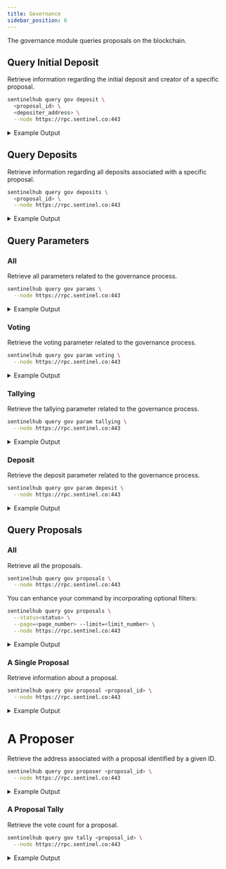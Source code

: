 ```yaml
---
title: Governance
sidebar_position: 6
---
```


The governance module queries proposals on the blockchain.

## Query Initial Deposit

Retrieve information regarding the initial deposit and creator of a specific proposal.

```bash
sentinelhub query gov deposit \
  <proposal_id> \
  <depositer_address> \
  --node https://rpc.sentinel.co:443
```
<details>
<summary>Example Output</summary>
<p>

```bash title="Initial depositer"
amount:
- amount: "1000000"
  denom: udvpn
depositor: sent1nygcr5p33plzq4akfxnl3nr7nf59gnshvtkzs6
proposal_id: "47"
```

</p>
</details>

## Query Deposits

Retrieve information regarding all deposits associated with a specific proposal.

```bash
sentinelhub query gov deposits \
  <proposal_id> \
  --node https://rpc.sentinel.co:443
```
<details>
<summary>Example Output</summary>
<p>

```bash title="Depositers"
- amount:
  - amount: "1000000"
    denom: udvpn
  depositor: sent1p2xps5cp06jw5rhk7cwvp9u7pxvtnywc4wyyy0
  proposal_id: "39"
- amount:
  - amount: "140001000000"
    denom: udvpn
  depositor: sent1mcwvu4vpvfcnxduzpelehmgga282wtc0eeenls
  proposal_id: "39"
- amount:
  - amount: "360000000000"
    denom: udvpn
  depositor: sent1p2xps5cp06jw5rhk7cwvp9u7pxvtnywc4wyyy0
  proposal_id: "39"
```

</p>
</details>

## Query Parameters

### All

Retrieve all parameters related to the governance process.

```bash
sentinelhub query gov params \
  --node https://rpc.sentinel.co:443
```
<details>
<summary>Example Output</summary>
<p>

```bash
deposit_params:
  max_deposit_period: "1209600000000000"
  min_deposit:
  - amount: "500000000000"
    denom: udvpn
tally_params:
  quorum: "0.334000000000000000"
  threshold: "0.500000000000000000"
  veto_threshold: "0.334000000000000000"
voting_params:
  voting_period: "604800000000000"
```

</p>
</details>

### Voting

Retrieve the voting parameter related to the governance process.

```bash
sentinelhub query gov param voting \
  --node https://rpc.sentinel.co:443
```
<details>
<summary>Example Output</summary>
<p>

```bash
voting_period: "604800000000000"
```

</p>
</details>

### Tallying

Retrieve the tallying parameter related to the governance process.

```bash
sentinelhub query gov param tallying \
  --node https://rpc.sentinel.co:443
```

<details>
<summary>Example Output</summary>
<p>

```bash
quorum: "0.334000000000000000"
threshold: "0.500000000000000000"
veto_threshold: "0.334000000000000000"
```

</p>
</details>

### Deposit

Retrieve the deposit parameter related to the governance process.

```bash
sentinelhub query gov param deposit \
  --node https://rpc.sentinel.co:443
```
<details>
<summary>Example Output</summary>
<p>

```bash
max_deposit_period: "1209600000000000"
min_deposit:
- amount: "500000000000"
  denom: udvpn
```

</p>
</details>

## Query Proposals

### All

Retrieve all the proposals.

```bash
sentinelhub query gov proposals \
  --node https://rpc.sentinel.co:443
```

You can enhance your command by incorporating optional filters:

```bash
sentinelhub query gov proposals \
  --status<status> \
  --page=<page_number> --limit=<limit_number> \
  --node https://rpc.sentinel.co:443
```

<details>
<summary>Example Output</summary>
<p>

```bash
- content:
    '@type': /cosmos.params.v1beta1.ParameterChangeProposal
    changes:
    - key: MinHourlyPrices
      subspace: vpn/node
      value: |-
        [
                {
                  "denom": "ibc/31FEE1A2A9F9C01113F90BD0BBCCE8FD6BBB8585FAF109A2101827DD1D5B95B8",
                  "amount": "1"
                },
                {
                  "denom": "ibc/A8C2D23A1E6F95DA4E48BA349667E322BD7A6C996D8A4AAE8BA72E190F3D1477",
                  "amount": "1"
                },
                {
                  "denom": "ibc/B1C0DDB14F25279A2026BC8794E12B259F8BDA546A3C5132CCAEE4431CE36783",
                  "amount": "1"
                },
                {
                  "denom": "ibc/ED07A3391A112B175915CD8FAF43A2DA8E4790EDE12566649D0C2F97716B8518",
                  "amount": "1"
                },
                {
                  "denom": "udvpn",
                  "amount": "1"
                }
              ]
    - key: MinGigabytePrices
      subspace: vpn/node
      value: |-
        [
                {
                  "denom": "ibc/31FEE1A2A9F9C01113F90BD0BBCCE8FD6BBB8585FAF109A2101827DD1D5B95B8",
                  "amount": "1"
                },
                {
                  "denom": "ibc/A8C2D23A1E6F95DA4E48BA349667E322BD7A6C996D8A4AAE8BA72E190F3D1477",
                  "amount": "1"
                },
                {
                  "denom": "ibc/B1C0DDB14F25279A2026BC8794E12B259F8BDA546A3C5132CCAEE4431CE36783",
                  "amount": "1"
                },
                {
                  "denom": "ibc/ED07A3391A112B175915CD8FAF43A2DA8E4790EDE12566649D0C2F97716B8518",
                  "amount": "1"
                },
                {
                  "denom": "udvpn",
                  "amount": "1"
                }
              ]
    description: Due to the recent volatility and the fact that the automated node
      pricing update will be soon, the minimum pricing will now be removed and node
      hosts will have to adjust their prices as per the updates that will be shared
      in the relevant groups. Thanks for bearing with until the automation comes in.
    title: Removal of manual minimum node pricing
  deposit_end_time: "2024-01-07T20:26:00.259700235Z"
  final_tally_result:
    abstain: "357205457388116"
    "no": "1000000000000"
    no_with_veto: "515962135106"
    "yes": "10755357664569232"
  proposal_id: "47"
  status: PROPOSAL_STATUS_PASSED
  submit_time: "2023-12-24T20:26:00.259700235Z"
  total_deposit:
  - amount: "500001000000"
    denom: udvpn
  voting_end_time: "2023-12-31T20:28:46.511418193Z"
  voting_start_time: "2023-12-24T20:28:46.511418193Z"
```

</p>
</details>

### A Single Proposal

Retrieve information about a proposal.

```bash
sentinelhub query gov proposal <proposal_id> \
  --node https://rpc.sentinel.co:443
```

<details>
<summary>Example Output</summary>
<p>

```bash
content:
  '@type': /cosmos.distribution.v1beta1.CommunityPoolSpendProposal
  amount:
  - amount: "60000000000000"
    denom: udvpn
  description: |-
    Original proposal text: [HERE](https://docs.google.com/document/d/1XZXl5utodSm48gXwsi2PDlVocpiChFois_N1Q__mWlc/edit?usp=sharing)

    With 50% used to stake towards the DAO’s validator and the other 50% towards advertising across multiple channels for various campaigns. - To be determined.

    Given the recent performance of Sentinel, marked by a significant number of products either already on the market or poised for imminent release, it is an opportune moment to establish a marketing fund. This fund will be dedicated to financing paid advertising across a diverse range of platforms. Our strategy includes leveraging Telegram groups, sponsored Telegram ads, Twitter (X), LinkedIn, and any other social platforms that are deemed effective. The primary goal of this initiative is to maximize our reach, encouraging a greater number of users to download Sentinel-based VPNs.

    To finance this initiative, we plan to gradually convert P2P coins into USDT. This process will be carefully managed to minimize market impact. We will explore two primary avenues for this conversion: engaging in over-the-counter (OTC) transactions with individual parties or executing measured sales on exchanges. In the case of exchange sales, we propose a cautious approach, such as selling around $100 per day, to avoid any adverse effects on the coin's price. This strategy ensures a steady funding stream

    By voting NO, you disagree with the proposal.
    By voting ABSTAIN, you refrain from voting.
    By voting NO WITH VETO, you see this proposal as harmful or spam
  recipient: sent1up98v3pexk5l0l0vmn485rxdedkqae6pmrkh8k
  title: Growth DAO requests to allocate funds currently in the community fund and
    take them under DAO control
deposit_end_time: "2023-12-30T20:10:42.807197946Z"
final_tally_result:
  abstain: "1434413472929150"
  "no": "10429231612087988"
  no_with_veto: "1550890264702"
  "yes": "5647565963603"
proposal_id: "45"
status: PROPOSAL_STATUS_REJECTED
submit_time: "2023-12-16T20:10:42.807197946Z"
total_deposit:
- amount: "500001000000"
  denom: udvpn
voting_end_time: "2023-12-23T20:13:45.917631718Z"
voting_start_time: "2023-12-16T20:13:45.917631718Z"
```

</p>
</details>

# A Proposer

Retrieve the address associated with a proposal identified by a given ID.

```bash
sentinelhub query gov proposer <proposal_id> \
  --node https://rpc.sentinel.co:443
```

<details>
<summary>Example Output</summary>
<p>

```bash
proposal_id: "45"
proposer: sent1nygcr5p33plzq4akfxnl3nr7nf59gnshvtkzs6
```

</p>
</details>

### A Proposal Tally

Retrieve the vote count for a proposal.

```bash
sentinelhub query gov tally <proposal_id> \
  --node https://rpc.sentinel.co:443
```

<details>
<summary>Example Output</summary>
<p>

```bash
abstain: "357205457388116"
"no": "1000000000000"
no_with_veto: "515962135106"
"yes": "10755357664569232"
```

</p>
</details>